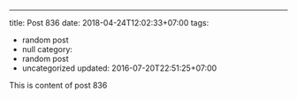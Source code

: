 ---
title: Post 836
date: 2018-04-24T12:02:33+07:00
tags:
  - random post
  - null
category:
  - random post
  - uncategorized
updated: 2016-07-20T22:51:25+07:00

This is content of post 836